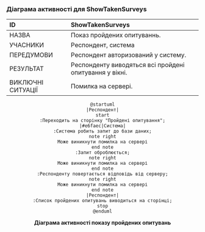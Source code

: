 ### Діаграма активності для ShowTakenSurveys

| ID  | <span id="ShowTakenSurveys">ShowTakenSurveys</span>                                                                                                                                                                |
| :------------- |:-------------------------------------------------------------------------------------------------------------------------------------------------------------------------------------------------------------------|
| НАЗВА | Показ пройдених опитуваннь.                                                                                                                                                                                        |
| УЧАСНИКИ | Респондент, система                                                                                                                                                                                                |
| ПЕРЕДУМОВИ | Респондент авторизований у систему.                                                                                                                                                                                |
| РЕЗУЛЬТАТ | Респонденту виводяться всі пройдені опитування у вікні.                                                                                                                                                            |
| ВИКЛЮЧНІ СИТУАЦІЇ | Помилка на сервері.                                                                                                                                                                                                |

<center>

```plantuml
@startuml
|Респондент|
start
:Переходить на сторінку "Пройдені опитування";
|#e6faec|Система|
:Система робить запит до бази даних;
note right
Може виникнути помилка на сервері
end note
:Запит оброблюється;
note right
Може виникнути помилка на сервері
end note
:Респонденту повертається відповідь від серверу;
note right
Може виникнути помилка на сервері
end note
|Респондент|
:Список пройдених опитувань виводиться на сторінці;
stop
@enduml
```
**Діаграма активності показу пройдених опитувань**

</center>

